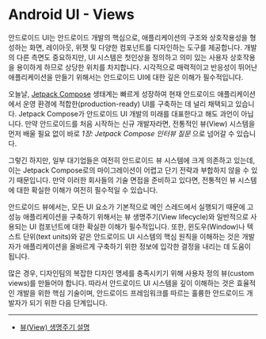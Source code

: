 # Android UI - Views

안드로이드 UI는 안드로이드 개발의 핵심으로, 애플리케이션의 구조와 상호작용성을 형성하는 화면, 레이아웃, 위젯 및 다양한 컴포넌트를 디자인하는 도구를 제공합니다. 개발의 다른 측면도 중요하지만, UI 시스템은 첫인상을 정의하고 의미 있는 사용자 상호작용을 용이하게 하므로 상당한 위치를 차지합니다. 시각적으로 매력적이고 반응성이 뛰어난 애플리케이션을 만들기 위해서는 안드로이드 UI에 대한 깊은 이해가 필수적입니다.

오늘날, [Jetpack Compose](https://developer.android.com/compose) 생태계는 빠르게 성장하여 현재 안드로이드 애플리케이션에서 운영 환경에 적합한(production-ready) UI를 구축하는 데 널리 채택되고 있습니다. Jetpack Compose가 안드로이드 UI 개발의 미래를 대표한다고 해도 과언이 아닙니다. 만약 안드로이드를 처음 시작하는 신규 개발자라면, 전통적인 뷰(View) 시스템을 먼저 배울 필요 없이 바로 _1장: Jetpack Compose 인터뷰 질문_ 으로 넘어갈 수 있습니다.

그렇긴 하지만, 일부 대기업들은 여전히 안드로이드 뷰 시스템에 크게 의존하고 있는데, 이는 Jetpack Compose로의 마이그레이션이 어렵고 단기 전략과 부합하지 않을 수 있기 때문입니다. 만약 이러한 회사들의 기술 면접을 준비하고 있다면, 전통적인 뷰 시스템에 대한 확실한 이해가 여전히 필수적일 수 있습니다.

안드로이드 뷰에서는, 모든 UI 요소가 기본적으로 메인 스레드에서 실행되기 때문에 고성능 애플리케이션을 구축하기 위해서는 뷰 생명주기(View lifecycle)와 일반적으로 사용되는 UI 컴포넌트에 대한 확실한 이해가 필수적입니다. 또한, 윈도우(Window)나 텍스트 단위(text units)와 같은 안드로이드 UI 시스템의 핵심 원칙을 이해하는 것은 개발자가 애플리케이션을 올바르게 구축하기 위한 정보에 입각한 결정을 내리는 데 도움이 됩니다.

많은 경우, 디자인팀의 복잡한 디자인 명세를 충족시키기 위해 사용자 정의 뷰(custom views)를 만들어야 합니다. 따라서 안드로이드 UI 시스템을 깊이 이해하는 것은 효율적인 개발을 위한 핵심 기술이며, 안드로이드 프레임워크를 따르는 훌륭한 안드로이드 개발자가 되기 위한 다음 단계입니다.

---

- [뷰(View) 생명주기 설명](./ViewLifecycle/README.md)
